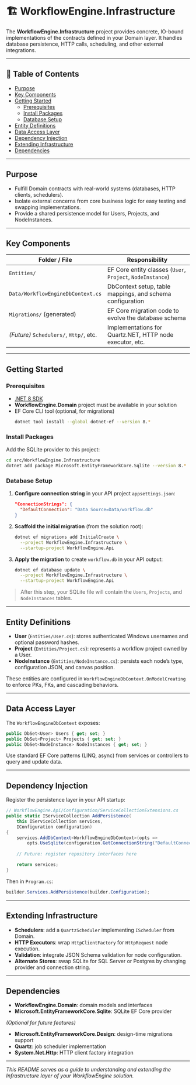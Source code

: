﻿# 🏗️ WorkflowEngine.Infrastructure

The **WorkflowEngine.Infrastructure** project provides concrete, IO-bound implementations of the contracts defined in your Domain layer. It handles database persistence, HTTP calls, scheduling, and other external integrations.

---

## 📖 Table of Contents

- [Purpose](#purpose)
- [Key Components](#key-components)
- [Getting Started](#getting-started)
  - [Prerequisites](#prerequisites)
  - [Install Packages](#install-packages)
  - [Database Setup](#database-setup)
- [Entity Definitions](#entity-definitions)
- [Data Access Layer](#data-access-layer)
- [Dependency Injection](#dependency-injection)
- [Extending Infrastructure](#extending-infrastructure)
- [Dependencies](#dependencies)

---

## Purpose

- Fulfill Domain contracts with real-world systems (databases, HTTP clients, schedulers).
- Isolate external concerns from core business logic for easy testing and swapping implementations.
- Provide a shared persistence model for Users, Projects, and NodeInstances.

---

## Key Components

| Folder / File                          | Responsibility                                            |
| -------------------------------------- | --------------------------------------------------------- |
| `Entities/`                            | EF Core entity classes (`User`, `Project`, `NodeInstance`) |
| `Data/WorkflowEngineDbContext.cs`     | DbContext setup, table mappings, and schema configuration |
| `Migrations/` (generated)              | EF Core migration code to evolve the database schema      |
| *(Future)* `Schedulers/`, `Http/`, etc.| Implementations for Quartz.NET, HTTP node executor, etc. |

---

## Getting Started

### Prerequisites

- [.NET 8 SDK](https://dotnet.microsoft.com/download)
- **WorkflowEngine.Domain** project must be available in your solution
- EF Core CLI tool (optional, for migrations)
  ```bash
  dotnet tool install --global dotnet-ef --version 8.*
  ```

### Install Packages

Add the SQLite provider to this project:
```bash
cd src/WorkflowEngine.Infrastructure
dotnet add package Microsoft.EntityFrameworkCore.Sqlite --version 8.*
```

### Database Setup

1. **Configure connection string** in your API project `appsettings.json`:
   ```json
   "ConnectionStrings": {
     "DefaultConnection": "Data Source=Data/workflow.db"
   }
   ```
2. **Scaffold the initial migration** (from the solution root):
   ```bash
   dotnet ef migrations add InitialCreate \
     --project WorkflowEngine.Infrastructure \
     --startup-project WorkflowEngine.Api
   ```
3. **Apply the migration** to create `workflow.db` in your API output:
   ```bash
   dotnet ef database update \
     --project WorkflowEngine.Infrastructure \
     --startup-project WorkflowEngine.Api
   ```

> After this step, your SQLite file will contain the `Users`, `Projects`, and `NodeInstances` tables.

---

## Entity Definitions

- **User** (`Entities/User.cs`): stores authenticated Windows usernames and optional password hashes.
- **Project** (`Entities/Project.cs`): represents a workflow project owned by a User.
- **NodeInstance** (`Entities/NodeInstance.cs`): persists each node’s type, configuration JSON, and canvas position.

These entities are configured in `WorkflowEngineDbContext.OnModelCreating` to enforce PKs, FKs, and cascading behaviors.

---

## Data Access Layer

The `WorkflowEngineDbContext` exposes:
```csharp
public DbSet<User> Users { get; set; }
public DbSet<Project> Projects { get; set; }
public DbSet<NodeInstance> NodeInstances { get; set; }
```
Use standard EF Core patterns (LINQ, async) from services or controllers to query and update data.

---

## Dependency Injection

Register the persistence layer in your API startup:

```csharp
// WorkflowEngine.Api/Configuration/ServiceCollectionExtensions.cs
public static IServiceCollection AddPersistence(
    this IServiceCollection services,
    IConfiguration configuration)
{
    services.AddDbContext<WorkflowEngineDbContext>(opts =>
        opts.UseSqlite(configuration.GetConnectionString("DefaultConnection")));
    
    // Future: register repository interfaces here

    return services;
}
```
Then in `Program.cs`:
```csharp
builder.Services.AddPersistence(builder.Configuration);
```

---

## Extending Infrastructure

- **Schedulers**: add a `QuartzScheduler` implementing `IScheduler` from Domain.
- **HTTP Executors**: wrap `HttpClientFactory` for `HttpRequest` node execution.
- **Validation**: integrate JSON Schema validation for node configuration.
- **Alternate Stores**: swap SQLite for SQL Server or Postgres by changing provider and connection string.

---

## Dependencies

- **WorkflowEngine.Domain**: domain models and interfaces
- **Microsoft.EntityFrameworkCore.Sqlite**: SQLite EF Core provider

*(Optional for future features)*
- **Microsoft.EntityFrameworkCore.Design**: design-time migrations support
- **Quartz**: job scheduler implementation
- **System.Net.Http**: HTTP client factory integration

---

*This README serves as a guide to understanding and extending the Infrastructure layer of your WorkflowEngine solution.*